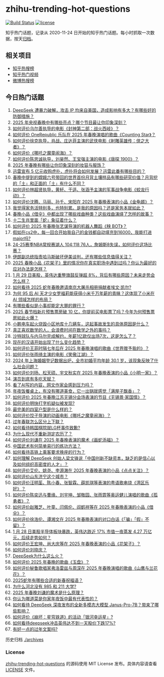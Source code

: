 # zhihu-trending-hot-questions

[![Build Status](https://github.com/justjavac/zhihu-trending-hot-questions/workflows/ci/badge.svg?branch=master)](https://github.com/justjavac/zhihu-trending-hot-questions/actions)
[![license](https://img.shields.io/github/license/justjavac/zhihu-trending-hot-questions)](https://github.com/justjavac/zhihu-trending-hot-questions/blob/master/LICENSE)

知乎热门话题，记录从 2020-11-24
日开始的知乎热门话题。每小时抓取一次数据，按天[归档](./archives)。

## 相关项目

- [知乎热搜榜](https://github.com/justjavac/zhihu-trending-top-search)
- [知乎热门视频](https://github.com/justjavac/zhihu-trending-hot-video)
- [微博热搜榜](https://github.com/justjavac/weibo-trending-hot-search)

## 今日热门话题

<!-- BEGIN -->
<!-- 最后更新时间 Wed Jan 29 2025 16:28:20 GMT+0800 (China Standard Time) -->

1. [DeepSeek 遭暴力破解，攻击 IP 均来自美国，造成影响有多大？有哪些好的防御措施？](https://www.zhihu.com/question/10805792061)
1. [2025 年央视春晚中有哪些亮点？哪个节目最让你印象深刻？](https://www.zhihu.com/question/10768392352)
1. [如何评价乌尔善执导的电影《封神第二部：战火西岐》？](https://www.zhihu.com/question/10693989679)
1. [如何评价 OneRepublic 乐队在 2025 年春晚演唱的歌曲《Counting Star》？](https://www.zhihu.com/question/10783238732)
1. [如何评价徐克执导，肖战、庄达菲主演的武侠电影《射雕英雄传：侠之大者》？](https://www.zhihu.com/question/10693996991)
1. [如何评价《哪吒之魔童闹海》？](https://www.zhihu.com/question/9912332934)
1. [如何评价陈思诚执导，刘昊然、王宝强主演的电影《唐探 1900》？](https://www.zhihu.com/question/10693022226)
1. [2025 年春晚有哪些让你印象深刻的妆容与服饰？](https://www.zhihu.com/question/10768400391)
1. [迅雷宣布 5 亿元收购虎扑，虎扑将会如何发展？迅雷此番有哪些目的？](https://www.zhihu.com/question/10745782038)
1. [春晚中提到的嫦娥六号带回的世界首份月背土壤样品有哪些研究价值？月背挖的「土」和正面的「土」有什么不同？](https://www.zhihu.com/question/658088633)
1. [如何评价林超贤执导，黄轩、于适、张涵予主演的军事战争电影《蛟龙行动》？](https://www.zhihu.com/question/10788157599)
1. [如何评价沈腾、马丽、孙千、宋阳在 2025 年春晚表演的小品《金龟婿》？](https://www.zhihu.com/question/10779879456)
1. [我觉得家务活特别多，也特别累。是我的原因吗？还是家务本就如此？](https://www.zhihu.com/question/10779056565)
1. [春晚小品《借伞》中都出现了哪些戏曲种类？这些戏曲演绎了怎样的故事？](https://www.zhihu.com/question/10773707398)
1. [十二生肖里面「蛇」象征着什么？](https://www.zhihu.com/question/7713607946)
1. [如何评价 2025 年春晚张艺谋导演的机器人舞蹈《秧 BOT》？](https://www.zhihu.com/question/10774104655)
1. [假如在cs2中，每一回合开始我自己的金钱都自动填充到16000，我能打进major吗?](https://www.zhihu.com/question/660712449)
1. [24-25赛季NBA常规赛湖人 104:118 76人，詹姆斯8失误，如何评价这场比赛？](https://www.zhihu.com/question/10807855830)
1. [伊朗副总统指责哈马斯破坏伊美谈判，还有哪些信息值得关注？](https://www.zhihu.com/question/10455833179)
1. [2025 春晚小品《花架子》里的情况你在真实职场中遇到过吗？你认为最好的应对办法是怎样？](https://www.zhihu.com/question/10778548833)
1. [1 月 29 日美股，英伟达重整旗鼓反弹超 8%，背后有哪些原因？未来走势会怎么样？](https://www.zhihu.com/question/10803814934)
1. [如何看待 2025 蛇年春晚邀请南京大屠杀相册捐献者埃文·凯尔?](https://www.zhihu.com/question/10775579125)
1. [为何 95 后 AI 天才少女罗福莉能获得小米千万年薪的青睐？这体现了小米在 AI 领域怎样的布局？](https://www.zhihu.com/question/8261361359)
1. [有哪些看似是小事却能定大罪的罪行？](https://www.zhihu.com/question/65768007)
1. [2025 春节档新片预售票房破 10 亿，你提前买电影票了吗？今年为何预售票房如此火爆？](https://www.zhihu.com/question/10754674885)
1. [小鹏电车起火烧毁小区地库十几辆车，这起事故发生的具体原因是什么？](https://www.zhihu.com/question/10525159802)
1. [真正喜欢数学的人，会浪费时间在数学之外的事吗？](https://www.zhihu.com/question/7645319666)
1. [沙特球队与内马尔完成解约，年薪1亿欧仅出场7次，这是怎么了？](https://www.zhihu.com/question/10740798237)
1. [现在的汉语开始出现了什么变化趋势？](https://www.zhihu.com/question/266754622)
1. [如何评价王菲时隔七年后在 2025 年春晚演唱的歌曲《世界赠予我的》？](https://www.zhihu.com/question/10776299108)
1. [如何评价张雨绮主演的电影《笑傲江湖》？](https://www.zhihu.com/question/10743868708)
1. [2024 年上海婚姻登记数据出炉，全市初婚平均年龄 30.1 岁，该现象反映了什么社会问题？](https://www.zhihu.com/question/10592736092)
1. [如何评价刘旸、松天硕、宇文秋实在 2025 年春晚表演的小品《小明一家》？](https://www.zhihu.com/question/10784932203)
1. [演员到底有多吃天赋？](https://www.zhihu.com/question/443350396)
1. [看了AI写的内容，网文作家会感到压力吗？](https://www.zhihu.com/question/10695104765)
1. [年夜饭餐桌上，有没有哪道美食，它一出锅就感觉「满屋子飘香」？](https://www.zhihu.com/question/9755732066)
1. [如何评价 2025 年春晚江苏无锡分会场表演的节目《无锡景·家国情》？](https://www.zhihu.com/question/10779138136)
1. [如何评价明快打字机疑似被发现?](https://www.zhihu.com/question/10464174218)
1. [最完美的四室户型是什么样的？](https://www.zhihu.com/question/309303928)
1. [如何评价饺子导演的动画电影《哪吒之魔童闹海》？](https://www.zhihu.com/question/10693982829)
1. [过年春联怎么区分上下联？](https://www.zhihu.com/question/10441112502)
1. [如何看待韩国棋院就LG杯事件致歉?](https://www.zhihu.com/question/10744176556)
1. [为什么现代不重新测定农历了？](https://www.zhihu.com/question/644610355)
1. [如何评价刘谦在 2025 年春晚表演的魔术《画蛇添福》？](https://www.zhihu.com/question/10776233527)
1. [中国武术有何简单易行的练功方法？](https://www.zhihu.com/question/404371021)
1. [如何看待高铁上乘客要求换座的行为？](https://www.zhihu.com/question/42016475)
1. [如何理解 DeepSeek 创始人梁文锋说「中国创新不缺资本，缺乏的是信心以及如何组织高密度的人才」？](https://www.zhihu.com/question/10697407514)
1. [如何评价艾伦、姚尧、李源澈在 2025 年春晚表演的小品《点点关注》？](https://www.zhihu.com/question/10781969665)
1. [如何评价山东济宁这个城市？](https://www.zhihu.com/question/330437383)
1. [如何评价汪明荃、陈小春、张智霖、薛凯琪等表演的粤语歌串烧《湾区乐好》？](https://www.zhihu.com/question/10781207932)
1. [如何评价陈奕迅与曹缘、刘宇坤、邹敬园、张雨霏等奥运健儿演唱的歌曲《孤勇者》？](https://www.zhihu.com/question/10778988614)
1. [如何评价赵雅芝、叶童、闫佩伦、阎鹤祥等在 2025 年春晚表演的小品《借伞》？](https://www.zhihu.com/question/10770665440)
1. [如何评价徐浩伦、谭湘文在 2025 年春晚表演的对口白话《「骗」「假」不留》？](https://www.zhihu.com/question/10778510062)
1. [1 月 28 日美股半导体板块暴跌，英伟达跌近 17% 市值一夜蒸发 4.27 万亿元，后续走势如何？](https://www.zhihu.com/question/10737601618)
1. [如何评价王宏坤、尚大庆等在 2025 年春晚表演的小品《花架子》？](https://www.zhihu.com/question/10777425250)
1. [如何评价刘晓庆？](https://www.zhihu.com/question/24572310)
1. [DeepSeek为什么这么火？](https://www.zhihu.com/question/10669728578)
1. [如何评价 2025 年春晚的歌曲《玉盘》？](https://www.zhihu.com/question/10774652922)
1. [如何评价秘鲁歌唱家弗洛雷兹与周深在 2025 年春晚演唱的歌曲《山鹰与兰花花》？](https://www.zhihu.com/question/10784763302)
1. [2025蛇年有哪些合适的新春祝福语？](https://www.zhihu.com/question/7358699804)
1. [为什么河北没有 985 和 211 大学?](https://www.zhihu.com/question/561529740)
1. [2025 年春晚刘谦的魔术是什么原理？](https://www.zhihu.com/question/10776319881)
1. [你认为哪道菜是你家年夜饭中最有代表性的？](https://www.zhihu.com/question/10071324067)
1. [如何看待 DeepSeek 深夜发布的全新多模态大模型 Janus-Pro-7B？带来了哪些影响？](https://www.zhihu.com/question/10723192745)
1. [如何评价《崩坏：星穹铁道》的活动「银河幸运星」?](https://www.zhihu.com/question/8452046138)
1. [如何看待deepseek冲击英伟达不到一天股价下跌17%?](https://www.zhihu.com/question/10725248670)
1. [有好一点的过年文案吗?](https://www.zhihu.com/question/504370197)

<!-- END -->

历史归档 [./archives](./archives)

### License

[zhihu-trending-hot-questions](https://github.com/justjavac/zhihu-trending-hot-questions)
的源码使用 MIT License 发布。具体内容请查看 [LICENSE](./LICENSE) 文件。

